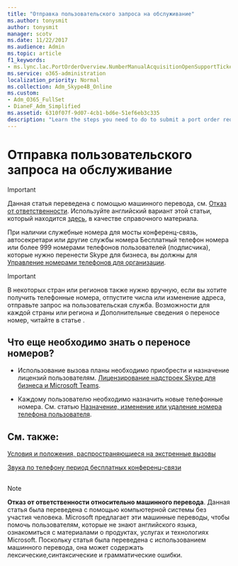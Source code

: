 ```yaml
---
title: "Отправка пользовательского запроса на обслуживание"
ms.author: tonysmit
author: tonysmit
manager: scotv
ms.date: 11/22/2017
ms.audience: Admin
ms.topic: article
f1_keywords:
- ms.lync.lac.PortOrderOverview.NumberManualAcquisitionOpenSupportTicket
ms.service: o365-administration
localization_priority: Normal
ms.collection: Adm_Skype4B_Online
ms.custom:
- Adm_O365_FullSet
- DianeF_Adm_Simplified
ms.assetid: 6310f07f-9d07-4cb1-bd6e-51ef6eb3c335
description: "Learn the steps you need to do to submit a port order request when you have more than 999 phone numbers to Skype for Business. "
---
```


# Отправка пользовательского запроса на обслуживание

> [!IMPORTANT]
> Данная статья переведена с помощью машинного перевода, см. [Отказ от ответственности](6310f07f-9d07-4cb1-bd6e-51ef6eb3c335.md#MT_Footer). Используйте английский вариант этой статьи, который находится [здесь](https://support.office.com/en-us/article/6310f07f-9d07-4cb1-bd6e-51ef6eb3c335), в качестве справочного материала. 
  
При наличии служебные номера для мосты конференц-связь, автосекретари или другие службы номера Бесплатный телефон номера или более 999 номерами телефонов пользователей (подписчика), которые нужно перенести Skype для бизнеса, вы должны для [Управление номерами телефонов для организации](manage-phone-numbers-for-your-organization/manage-phone-numbers-for-your-organization.md).
  
> [!IMPORTANT]
> В некоторых стран или регионов также нужно вручную, если вы хотите получить телефонные номера, отпустите числа или изменение адреса, отправьте запрос на пользовательская служба. Возможности для каждой страны или региона и Дополнительные сведения о переносе номер, читайте в статье [](transfer-phone-numbers-to-office-365.md#bk_LNPcountries). 
  
## Что еще необходимо знать о переносе номеров?

- Использование вызова планы необходимо приобрести и назначение лицензий пользователям. [Лицензирование надстроек Skype для бизнеса и Microsoft Teams](../skype-for-business-and-microsoft-teams-add-on-licensing/skype-for-business-and-microsoft-teams-add-on-licensing.md).
    
- Каждому пользователю необходимо назначить новые телефонные номера. См. статью [Назначение, изменение или удаление номера телефона пользователя](assign-change-or-remove-a-phone-number-for-a-user.md).
    
## См. также:

[Условия и положения, распространяющиеся на экстренные вызовы](emergency-calling-terms-and-conditions.md)
  
[Звука по телефону период бесплатных конференц-связи](../accessibility-and-regulatory/audio-conferencing-complimentary-dial-out-period.md)
  
## 
<a name="MT_Footer"> </a>

> [!NOTE]
> **Отказ от ответственности относительно машинного перевода**. Данная статья была переведена с помощью компьютерной системы без участия человека. Microsoft предлагает эти машинные переводы, чтобы помочь пользователям, которые не знают английского языка, ознакомиться с материалами о продуктах, услугах и технологиях Microsoft. Поскольку статья была переведена с использованием машинного перевода, она может содержать лексические,синтаксические и грамматические ошибки. 
  

